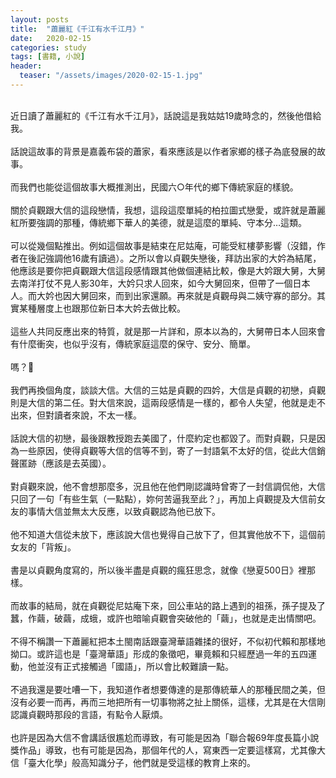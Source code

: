 ```yaml
---
layout: posts
title:  "蕭麗紅《千江有水千江月》"
date:   2020-02-15
categories: study
tags: [書籍, 小說]
header: 
  teaser: "/assets/images/2020-02-15-1.jpg"
---
```

<br>
近日讀了蕭麗紅的《千江有水千江月》，話說這是我姑姑19歲時念的，然後他借給我。<br><br>
話說這故事的背景是嘉義布袋的蕭家，看來應該是以作者家鄉的樣子為底發展的故事。<br><br>
而我們也能從這個故事大概推測出，民國六○年代的鄉下傳統家庭的樣貌。<br><br>
關於貞觀跟大信的這段戀情，我想，這段這麼單純的柏拉圖式戀愛，或許就是蕭麗紅所要強調的那種，傳統鄉下華人的美德，就是這麼的單純、守本分…這類。<br><br>
可以從幾個點推出。例如這個故事是結束在尼姑庵，可能受紅樓夢影響（沒錯，作者在後記強調他16歲有讀過）。之所以會以貞觀失戀後，拜訪出家的大妗為結尾，他應該是要你把貞觀跟大信這段感情跟其他做個連結比較，像是大妗跟大舅，大舅去南洋打仗不見人影30年，大妗只求人回來，如今大舅回來，但帶了一個日本人。而大妗也因大舅回來，而到出家還願。再來就是貞觀母與二姨守寡的部分。其實某種層度上也跟那位新日本大妗去做比較。<br><br>
這些人共同反應出來的特質，就是那一片詳和，原本以為的，大舅帶日本人回來會有什麼衝突，也似乎沒有，傳統家庭這麼的保守、安分、簡單。<br><br>
嗎？🤔<br><br>
我們再換個角度，談談大信。大信的三姑是貞觀的四妗，大信是貞觀的初戀，貞觀則是大信的第二任。對大信來說，這兩段感情是一樣的，都令人失望，他就是走不出來，但對讀者來說，不太一樣。<br><br>
話說大信的初戀，最後跟教授跑去美國了，什麼約定也都毀了。而對貞觀，只是因為一些原因，使得貞觀等大信的信等不到，寄了一封語氣不太好的信，從此大信銷聲匿跡（應該是去英國）。<br><br>
對貞觀來說，他不會想那麼多，況且他在他們剛認識時曾寄了一封信調侃他，大信只回了一句「有些生氣（一點點），妳何苦逼我至此？」，再加上貞觀提及大信前女友的事情大信並無太大反應，以致貞觀認為他已放下。<br><br>
他不知道大信從未放下，應該說大信也覺得自己放下了，但其實他放不下，這個前女友的「背叛」。<br><br>
書是以貞觀角度寫的，所以後半盡是貞觀的瘋狂思念，就像《戀夏500日》裡那樣。<br><br>
而故事的結局，就在貞觀從尼姑庵下來，回公車站的路上遇到的祖孫，孫子提及了蠶，作繭，破繭，成蛾，或許也暗喻貞觀會突破他的「繭」，也就是走出情關吧。<br><br>
不得不稱讚一下蕭麗紅把本土閩南話跟臺灣華語雜揉的很好，不似初代賴和那樣地拗口。或許這也是「臺灣華語」形成的象徵吧，畢竟賴和只經歷過一年的五四運動，他並沒有正式接觸過「國語」，所以會比較難讀一點。<br><br>
不過我還是要吐嘈一下，我知道作者想要傳達的是那傳統華人的那種民間之美，但沒有必要一而再，再而三地把所有一切事物將之扯上關係，這樣，尤其是在大信剛認識貞觀時那段的言語，有點令人厭煩。<br><br>
也許是因為大信不會講話很尷尬而導致，有可能是因為「聯合報69年度長篇小說獎作品」導致，也有可能是因為，那個年代的人，寫東西一定要這樣寫，尤其像大信「臺大化學」般高知識分子，他們就是受這樣的教育上來的。<br><br>